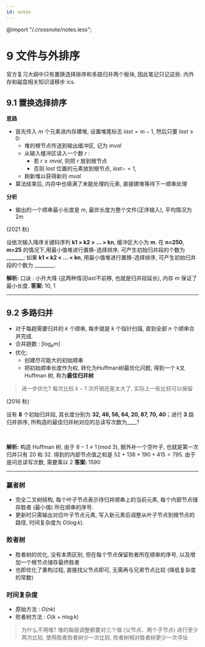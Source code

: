```yaml
---
id: notes
---
```

@import "/.crossnote/notes.less";


# 9 文件与外排序

官方复习大纲中只有置换选择排序和多路归并两个板块, 因此笔记只记这些. 内外存和磁盘相关知识请移步 ics.

## 9.1 置换选择排序
**思路**
- 首先传入 $m$ 个元素进内存建堆, 设置堆尾标志 $last = m-1$, 然后只要 $last\ge 0$:
  - 堆的根节点传送到输出缓冲区, 记为 $mval$
  - 从输入缓冲区读入一个数 $r$ :
    - 若 $r\ge mval$, 则把 $r$ 放到根节点
    - 否则 $last$ 位置的元素放到根节点, $last-=1$, 
  - 刷新堆以获得新的 $mval$
- 算法结束后, 内存中也填满了未能处理的元素, 直接建堆等待下一顺串处理

**分析**
- 输出的一个顺串最小长度是 $m$, 最优长度为整个文件(正序输入), 平均情况为 $2m$

<div class="question-box">
    <span class="title">(2021 秋)</span>
    <p>设依次输入降序关键码序列 <b>k1 > k2 > … > kn</b>, 缓冲区大小为 <b>m</b>. 在 <b>n=250</b>, <b>m=25</b> 的情况下,用最小值堆进行置换-选择排序, 可产生初始归并段的个数为 _______; 如果 <b>k1 < k2 < … < kn</b>, 用最小值堆进行置换-选择排序, 可产生初始归并段的个数为 ________.</p>
</div>

**解析:** 口诀 : 小升大降 (这两种情况last不前移, 也就是归并段延长), 内存 $m$ 保证了最小长度.
**答案:** 10, 1
___

## 9.2 多路归并 
- 对于每趟需要归并的 $k$ 个顺串, 每步就是 $k$ 个指针扫描, 直到全部 $n$ 个顺串合并完成. 
- 合并趟数 : $[\log_k m]$
- 优化:
  - 创建尽可能大的初始顺串
  - 把初始顺串长度作为权, 转化为Huffman树最优化问题, 得到一个 k叉Huffman 树, 称为**最佳归并树**
> 进一步优化? 每次比较 $k-1$ 次开销还是太大了, 实际上一些比较可以保留

<div class="question-box">
    <span class="title">(2016 秋)</span>
    <p>设有 <b>8</b> 个初始归并段, 其长度分别为 <b>32, 46, 56, 64, 20, 87, 70, 40</b>；进行 <b>3</b> 路归并排序, 所构造的最佳归并树对应的总读写次数为____?</p> <br/>
</div>
    
**解析:** 构造 Huffman 树, 由于 $8-1\equiv 1\,(\text{mod } 3)$, 额外补一个空叶子, 也就是第一次归并只有 $20$ 和 $32$. 得到的内部节点值之和是 $52 + 138 + 190 + 415 = 795$. 由于是问总读写次数, 需要乘以 $2$
**答案:** 1590
___

### 赢者树
- 完全二叉树结构, 每个叶子节点表示待归并顺串上的当前元素, 每个内部节点储存胜者 (最小值) 所在顺串的序号. 
- 更新时只需输出对应叶子节点元素, 写入新元素后调整从叶子节点到根节点的路径, 时间复杂度为 $O(\log k)$. 
### 败者树
- 胜者树的优化, 没有本质区别, 但在每个节点保留败者所在顺串的序号, 以及增加一个根节点储存最终胜者
- 也即优化了重构过程, 直接找父节点即可, 无需再与兄弟节点比较 (降低复杂度的常数)
### 时间复杂度
- 原始方法 : $O(nk)$
- 败者树方法 : $O(k+n\log k)$
> 为什么不用堆?
> 堆的每层调整都要对三个值 (父节点、两个子节点) 进行至少两次比较, 使用胜者败者树少一次比较, 败者树相对胜者树更少一次寻址
